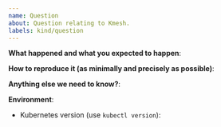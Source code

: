 ```yaml
---
name: Question
about: Question relating to Kmesh.
labels: kind/question
---
```


<!-- Please use this template while providing as much info as possible. Thanks!-->

**What happened and what you expected to happen**:

**How to reproduce it (as minimally and precisely as possible)**:

**Anything else we need to know?**:

**Environment**:

- Kubernetes version (use `kubectl version`):
